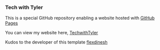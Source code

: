 ### Tech with Tyler

This is a special GitHub repository enabling a website hosted with [GitHub Pages](https://pages.github.com/)

You can view my website here, [TechwithTyler](https://techwithtyler.dev)

Kudos to the developer of this template [flexdinesh](https://github.com/flexdinesh/dev-landing-page)